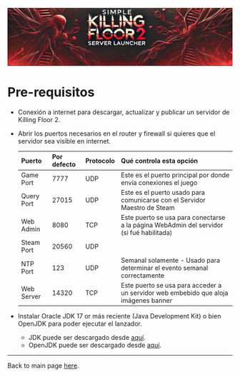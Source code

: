 ![Logo](../images/kf2banner.png)

# Pre-requisitos
- Conexión a internet para descargar, actualizar y publicar un servidor de Killing Floor 2.
- Abrir los puertos necesarios en el router y firewall si quieres que el servidor sea visible en internet.

  | Puerto      | Por defecto | Protocolo | Qué controla esta opción                                                                 |
  |-------------|-------------|-----------|------------------------------------------------------------------------------------------|
  | Game Port   | 7777        | UDP       | Este es el puerto principal por donde envía conexiones el juego                          |
  | Query Port  | 27015       | UDP       | Este es el puerto usado para comunicarse con el Servidor Maestro de Steam                |
  | Web Admin   | 8080        | TCP       | Este puerto se usa para conectarse a la página WebAdmin del servidor (si fué habilitada) |
  | Steam Port  | 20560       | UDP       |                                                                                          |
  | NTP Port    | 123         | UDP       | Semanal solamente - Usado para determinar el evento semanal correctamente                |
  | Web Server  | 14320       | TCP       | Este puerto se usa para acceder a un servidor web embebido que aloja imágenes banner     |

- Instalar Oracle JDK 17 or más reciente (Java Development Kit) o bien OpenJDK para poder ejecutar el lanzador.
  - JDK puede ser descargado desde [aquí](https://www.oracle.com/java/technologies/downloads/).
  - OpenJDK puede ser descargado desde [aquí](https://openjdk.java.net/).

---
Back to main page [here](../../LEEME.md).